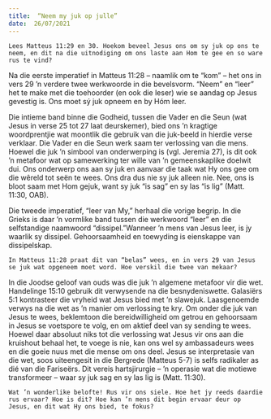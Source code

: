 ```yaml
---
title:  “Neem my juk op julle”
date:  26/07/2021
---
```


`Lees Matteus 11:29 en 30. Hoekom beveel Jesus ons om sy juk op ons te neem, en dit na die uitnodiging om ons laste aan Hom te gee en so ware rus te vind?`

Na die eerste imperatief in Matteus 11:28 – naamlik om te “kom” – het ons in vers 29 ’n verdere twee werkwoorde in die bevelsvorm. “Neem” en “leer” het te make met die toehoorder (en ook die leser) wie se aandag op Jesus gevestig is. Ons moet sý juk opneem en by Hóm leer.

Die intieme band binne die Godheid, tussen die Vader en die Seun (wat Jesus in verse 25 tot 27 laat deurskemer), bied ons ’n kragtige woordprentjie wat moontlik die gebruik van die juk-beeld in hierdie verse verklaar. Die Vader en die Seun werk saam ter verlossing van die mens. Hoewel die juk ’n simbool van onderwerping is (vgl. Jeremia 27), is dit ook ’n metafoor wat op samewerking ter wille van ’n gemeenskaplike doelwit dui. Ons onderwerp ons aan sy juk en aanvaar die taak wat Hy ons gee om die wêreld tot seën te wees. Ons dra dus nie sy juk alleen nie. Nee, ons is bloot saam met Hom gejuk, want sy juk “is sag” en sy las “is lig” (Matt. 11:30, OAB).

Die tweede imperatief, “leer van My,” herhaal die vorige begrip. In die Grieks is daar ’n vormlike band tussen die werkwoord “leer” en die selfstandige naamwoord “dissipel.”Wanneer ’n mens van Jesus leer, is jy waarlik sy dissipel. Gehoorsaamheid en toewyding is eienskappe van dissipelskap.

`In Matteus 11:28 praat dit van “belas” wees, en in vers 29 van Jesus se juk wat opgeneem moet word. Hoe verskil die twee van mekaar?`

In die Joodse geloof van ouds was die juk ’n algemene metafoor vir die wet. Handelinge 15:10 gebruik dit verwysende na die besnydeniswette. Galasiërs 5:1 kontrasteer die vryheid wat Jesus bied met ’n slawejuk. Laasgenoemde verwys na die wet as ’n manier om verlossing te kry. Om onder die juk van Jesus te wees, beklemtoon die bereidwilligheid om getrou en gehoorsaam in Jesus se voetspore te volg, en om aktief deel van sy sending te wees. Hoewel daar absoluut niks tot die verlossing wat Jesus vir ons aan die kruishout behaal het, te voege is nie, kan ons wel sy ambassadeurs wees en die goeie nuus met die mense om ons deel. Jesus se interpretasie van die wet, soos uiteengesit in die Bergrede (Matteus 5-7) is selfs radikaler as dié van die Fariseërs. Dit vereis hartsjirurgie – ’n operasie wat die motiewe transformeer – waar sy juk sag en sy las lig is (Matt. 11:30).

`Wat ’n wonderlike belofte! Rus vir ons siele. Hoe het jy reeds daardie rus ervaar? Hoe is dit? Hoe kan ’n mens dit begin ervaar deur op Jesus, en dit wat Hy ons bied, te fokus?`